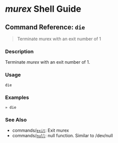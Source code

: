 # _murex_ Shell Guide

## Command Reference: `die`

> Terminate murex with an exit number of 1

### Description

Terminate _murex_ with an exit number of 1.

### Usage

    die

### Examples

    » die

### See Also

* commands/[`exit`](../commands/exit.md):
  Exit murex
* commands/[`null`](../commands/devnull.md):
  null function. Similar to /dev/null